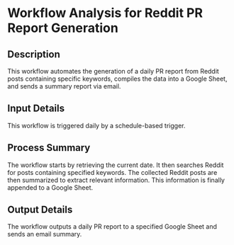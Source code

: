 # Workflow Analysis for Reddit PR Report Generation

## Description
This workflow automates the generation of a daily PR report from Reddit posts containing specific keywords, compiles the data into a Google Sheet, and sends a summary report via email.

## Input Details
This workflow is triggered daily by a schedule-based trigger.

## Process Summary
The workflow starts by retrieving the current date. It then searches Reddit for posts containing specified keywords. The collected Reddit posts are then summarized to extract relevant information. This information is finally appended to a Google Sheet.

## Output Details
The workflow outputs a daily PR report to a specified Google Sheet and sends an email summary.
